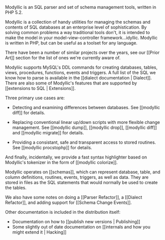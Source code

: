 Modyllic is an SQL parser and set of schema management tools, written in PHP 5.2.

Modyllic is a collection of handy utilities for managing the schemas
and contents of SQL databases at an enterprise level of
sophistication.  By solving common problems a way traditional tools
don't, it is intended to make the model in your model-view-controller
framework...idyllic.  Modyllic is written in PHP, but can be useful as
a toolset for any language.

There have been a number of similar projects over the years, see our [[Prior Art]]
section for the list of ones we're currently aware of.

Modyliic supports MySQL's DDL commands for creating databases,
tables, views, procedures, functions, events and triggers.  A full list of
the SQL we know how to parse is available in the
[[dialect documentation | Dialect]].  There are also some of Modyllic's
features that are supported by [[extensions to SQL | Extensions]].

Three primary use cases are:

* Detecting and examining differences between databases. See [[modyllic diff]] for
  details.

* Replacing conventional linear up/down scripts with more flexible
  change management. See [[modyllic dump]], [[modyllic drop]], [[modyllic diff]] and
  [[modyllic migrate]] for details.

* Providing a consistant, safe and transparent access to stored routines.
  See [[modyllic procstophp]] for details.

And finally, incidentally, we provide a fast syntax highlighter based on
Modyllic's tokenizer in the form of [[modyllic colorize]].

Modyllic operates on [[schemas]], which can represent database, table, and
column definitions, routines, events, triggers, as well as data.  They are
stored in files as the SQL statements that would normally be used to create
the tables.

We also have some notes on doing a [[Parser Refactor]], a
[[Dialect Refactor]], and adding support for [[Schema Change Events]].

Other documentation is included in the distribution itself:

* Documentation on how to [[publish new versions | Publishing]]
* Some slightly out of date documentation on [[internals and how you might extend it | Hacking]]

